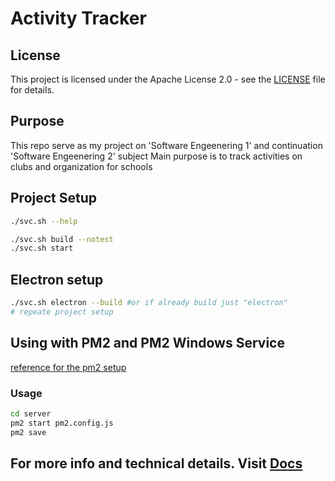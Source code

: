 # Activity Tracker

## License
This project is licensed under the Apache License 2.0 - see the [LICENSE](LICENSE) file for details.

## Purpose
This repo serve as my project on 'Software Engeenering 1' and continuation 'Software Engeenering 2' subject
Main purpose is to track activities on clubs and organization for schools

## Project Setup
```bash
./svc.sh --help
```

```bash
./svc.sh build --notest
./svc.sh start
```

## Electron setup
```bash
./svc.sh electron --build #or if already build just "electron"
# repeate project setup
```

## Using with PM2 and PM2 Windows Service
[reference for the pm2 setup](https://profoundlogicsupport.atlassian.net/wiki/spaces/PUI/pages/164514058/Autostart+Profoundjs+with+PM2#Installing-PM2)
### Usage
```bash
cd server
pm2 start pm2.config.js
pm2 save
```

## For more info and technical details. Visit [Docs](docs)